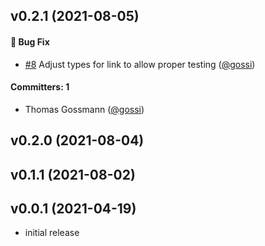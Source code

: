 
## v0.2.1 (2021-08-05)

#### :bug: Bug Fix
* [#8](https://github.com/gossi/ember-command/pull/8) Adjust types for link to allow proper testing ([@gossi](https://github.com/gossi))

#### Committers: 1
- Thomas Gossmann ([@gossi](https://github.com/gossi))

## v0.2.0 (2021-08-04)

## v0.1.1 (2021-08-02)

## v0.0.1 (2021-04-19)

- initial release
